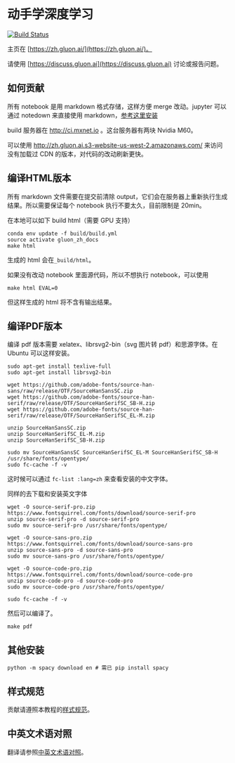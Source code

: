 # 动手学深度学习

[![Build Status](http://ci.mxnet.io/job/gluon-tutorials-zh/badge/icon)](http://ci.mxnet.io/job/gluon-tutorials-zh/)

主页在 [https://zh.gluon.ai/](https://zh.gluon.ai/)。

请使用 [https://discuss.gluon.ai](https://discuss.gluon.ai) 讨论或报告问题。


## 如何贡献

所有 notebook 是用 markdown 格式存储，这样方便 merge 改动。jupyter 可以通过 notedown 来直接使用 markdown，[参考这里安装](./chapter_appendix/jupyter.md#用jupyter-notebook读写github源文件)

build 服务器在 http://ci.mxnet.io 。这台服务器有两块 Nvidia M60。

可以使用 http://zh.gluon.ai.s3-website-us-west-2.amazonaws.com/ 来访问没有加载过 CDN 的版本，对代码的改动刷新更快。

## 编译HTML版本

所有 markdown 文件需要在提交前清除 output，它们会在服务器上重新执行生成结果。所以需要保证每个 notebook 执行不要太久，目前限制是 20min。

在本地可以如下 build html（需要 GPU 支持）

```
conda env update -f build/build.yml
source activate gluon_zh_docs
make html
```

生成的 html 会在`_build/html`。

如果没有改动 notebook 里面源代码，所以不想执行 notebook，可以使用

```
make html EVAL=0
```

但这样生成的 html 将不含有输出结果。

## 编译PDF版本

编译 pdf 版本需要 xelatex、librsvg2-bin（svg 图片转 pdf）和思源字体。在 Ubuntu 可以这样安装。

```
sudo apt-get install texlive-full
sudo apt-get install librsvg2-bin
```

```
wget https://github.com/adobe-fonts/source-han-sans/raw/release/OTF/SourceHanSansSC.zip
wget https://github.com/adobe-fonts/source-han-serif/raw/release/OTF/SourceHanSerifSC_SB-H.zip
wget https://github.com/adobe-fonts/source-han-serif/raw/release/OTF/SourceHanSerifSC_EL-M.zip

unzip SourceHanSansSC.zip
unzip SourceHanSerifSC_EL-M.zip
unzip SourceHanSerifSC_SB-H.zip

sudo mv SourceHanSansSC SourceHanSerifSC_EL-M SourceHanSerifSC_SB-H /usr/share/fonts/opentype/
sudo fc-cache -f -v
```

这时候可以通过 `fc-list :lang=zh` 来查看安装的中文字体。

同样的去下载和安装英文字体

```
wget -O source-serif-pro.zip https://www.fontsquirrel.com/fonts/download/source-serif-pro
unzip source-serif-pro -d source-serif-pro
sudo mv source-serif-pro /usr/share/fonts/opentype/

wget -O source-sans-pro.zip https://www.fontsquirrel.com/fonts/download/source-sans-pro
unzip source-sans-pro -d source-sans-pro
sudo mv source-sans-pro /usr/share/fonts/opentype/

wget -O source-code-pro.zip https://www.fontsquirrel.com/fonts/download/source-code-pro
unzip source-code-pro -d source-code-pro
sudo mv source-code-pro /usr/share/fonts/opentype/

sudo fc-cache -f -v
```

然后可以编译了。

```
make pdf
```

## 其他安装

```
python -m spacy download en # 需已 pip install spacy
```

## 样式规范

贡献请遵照本教程的[样式规范](STYLE_GUIDE.md)。


## 中英文术语对照

翻译请参照[中英文术语对照](TERMINOLOGY.md)。

